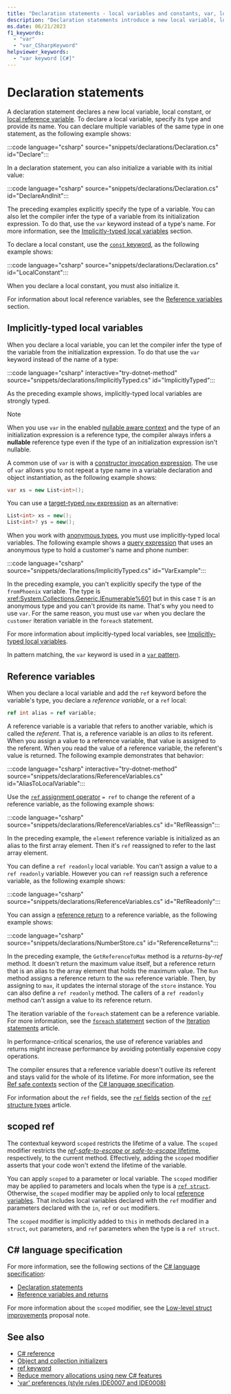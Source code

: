 ```yaml
---
title: "Declaration statements - local variables and constants, var, local reference variables (ref locals)"
description: "Declaration statements introduce a new local variable, local constant, or local reference variable (ref local). Local variables can be explicitly or implicitly typed. A declaration statement can also include initialization of a variable's value."
ms.date: 06/21/2023
f1_keywords: 
  - "var"
  - "var_CSharpKeyword"
helpviewer_keywords: 
  - "var keyword [C#]"
---
```

# Declaration statements

A declaration statement declares a new local variable, local constant, or [local reference variable](#reference-variables). To declare a local variable, specify its type and provide its name. You can declare multiple variables of the same type in one statement, as the following example shows:

:::code language="csharp" source="snippets/declarations/Declaration.cs" id="Declare":::

In a declaration statement, you can also initialize a variable with its initial value:

:::code language="csharp" source="snippets/declarations/Declaration.cs" id="DeclareAndInit":::

The preceding examples explicitly specify the type of a variable. You can also let the compiler infer the type of a variable from its initialization expression. To do that, use the `var` keyword instead of a type's name. For more information, see the [Implicitly-typed local variables](#implicitly-typed-local-variables) section.

To declare a local constant, use the [`const` keyword](../keywords/const.md), as the following example shows:

:::code language="csharp" source="snippets/declarations/Declaration.cs" id="LocalConstant":::

When you declare a local constant, you must also initialize it.

For information about local reference variables, see the [Reference variables](#reference-variables) section.

## Implicitly-typed local variables

When you declare a local variable, you can let the compiler infer the type of the variable from the initialization expression. To do that use the `var` keyword instead of the name of a type:

:::code language="csharp" interactive="try-dotnet-method" source="snippets/declarations/ImplicitlyTyped.cs" id="ImplicitlyTyped":::

As the preceding example shows, implicitly-typed local variables are strongly typed.

> [!NOTE]
> When you use `var` in the enabled [nullable aware context](../builtin-types/nullable-reference-types.md) and the type of an initialization expression is a reference type, the compiler always infers a **nullable** reference type even if the type of an initialization expression isn't nullable.

A common use of `var` is with a [constructor invocation expression](../operators/new-operator.md#constructor-invocation). The use of `var` allows you to not repeat a type name in a variable declaration and object instantiation, as the following example shows:

```csharp
var xs = new List<int>();
```

You can use a [target-typed `new` expression](../operators/new-operator.md#target-typed-new) as an alternative:

```csharp
List<int> xs = new();
List<int>? ys = new();
```

When you work with [anonymous types](../../fundamentals/types/anonymous-types.md), you must use implicitly-typed local variables. The following example shows a [query expression](../keywords/query-keywords.md) that uses an anonymous type to hold a customer's name and phone number:

:::code language="csharp" source="snippets/declarations/ImplicitlyTyped.cs" id="VarExample":::

In the preceding example, you can't explicitly specify the type of the `fromPhoenix` variable. The type is <xref:System.Collections.Generic.IEnumerable%601> but in this case `T` is an anonymous type and you can't provide its name. That's why you need to use `var`. For the same reason, you must use `var` when you declare the `customer` iteration variable in the `foreach` statement.

For more information about implicitly-typed local variables, see [Implicitly-typed local variables](../../programming-guide/classes-and-structs/implicitly-typed-local-variables.md).

In pattern matching, the `var` keyword is used in a [`var` pattern](../operators/patterns.md#var-pattern).

## Reference variables

When you declare a local variable and add the `ref` keyword before the variable's type, you declare a *reference variable*, or a `ref` local:

```csharp
ref int alias = ref variable;
```

A reference variable is a variable that refers to another variable, which is called the *referent*. That is, a reference variable is an *alias* to its referent. When you assign a value to a reference variable, that value is assigned to the referent. When you read the value of a reference variable, the referent's value is returned. The following example demonstrates that behavior:

:::code language="csharp" interactive="try-dotnet-method" source="snippets/declarations/ReferenceVariables.cs" id="AliasToLocalVariable":::

Use the [`ref` assignment operator](../operators/assignment-operator.md#ref-assignment) `= ref` to change the referent of a reference variable, as the following example shows:

:::code language="csharp" source="snippets/declarations/ReferenceVariables.cs" id="RefReassign":::

In the preceding example, the `element` reference variable is initialized as an alias to the first array element. Then it's `ref` reassigned to refer to the last array element.

You can define a `ref readonly` local variable. You can't assign a value to a `ref readonly` variable. However you can `ref` reassign such a reference variable, as the following example shows:

:::code language="csharp" source="snippets/declarations/ReferenceVariables.cs" id="RefReadonly":::

You can assign a [reference return](jump-statements.md#ref-returns) to a reference variable, as the following example shows:

:::code language="csharp" source="snippets/declarations/NumberStore.cs" id="ReferenceReturns":::

In the preceding example, the `GetReferenceToMax` method is a *returns-by-ref* method. It doesn't return the maximum value itself, but a reference return that is an alias to the array element that holds the maximum value. The `Run` method assigns a reference return to the `max` reference variable. Then, by assigning to `max`, it updates the internal storage of the `store` instance. You can also define a `ref readonly` method. The callers of a `ref readonly` method can't assign a value to its reference return.

The iteration variable of the `foreach` statement can be a reference variable. For more information, see the [`foreach` statement](iteration-statements.md#the-foreach-statement) section of the [Iteration statements](iteration-statements.md) article.

In performance-critical scenarios, the use of reference variables and returns might increase performance by avoiding potentially expensive copy operations.

The compiler ensures that a reference variable doesn't outlive its referent and stays valid for the whole of its lifetime. For more information, see the [Ref safe contexts](~/_csharpstandard/standard/variables.md#972-ref-safe-contexts) section of the [C# language specification](~/_csharpstandard/standard/README.md).

For information about the `ref` fields, see the [`ref` fields](../builtin-types/ref-struct.md#ref-fields) section of the [`ref` structure types](../builtin-types/ref-struct.md) article.

## scoped ref

The contextual keyword `scoped` restricts the lifetime of a value. The `scoped` modifier restricts the [*ref-safe-to-escape* or *safe-to-escape* lifetime](../keywords/method-parameters.md#safe-context-of-references-and-values), respectively, to the current method. Effectively, adding the `scoped` modifier asserts that your code won't extend the lifetime of the variable.

You can apply `scoped` to a parameter or local variable. The `scoped` modifier may be applied to parameters and locals when the type is a [`ref struct`](../builtin-types/ref-struct.md). Otherwise, the `scoped` modifier may be applied only to local [reference variables](#reference-variables). That includes local variables declared with the `ref` modifier and parameters declared with the `in`, `ref` or `out` modifiers.

The `scoped` modifier is implicitly added to `this` in methods declared in a `struct`, `out` parameters, and `ref` parameters when the type is a `ref struct`.

## C# language specification

For more information, see the following sections of the [C# language specification](~/_csharpstandard/standard/README.md):

- [Declaration statements](~/_csharpstandard/standard/statements.md#136-declaration-statements)
- [Reference variables and returns](~/_csharpstandard/standard/variables.md#97-reference-variables-and-returns)

For more information about the `scoped` modifier, see the [Low-level struct improvements](~/_csharplang/proposals/csharp-11.0/low-level-struct-improvements.md) proposal note.

## See also

- [C# reference](../index.md)
- [Object and collection initializers](../../programming-guide/classes-and-structs/object-and-collection-initializers.md)
- [ref keyword](../keywords/ref.md)
- [Reduce memory allocations using new C# features](../../advanced-topics/performance/index.md)
- ['var' preferences (style rules IDE0007 and IDE0008)](../../../fundamentals/code-analysis/style-rules/ide0007-ide0008.md)
